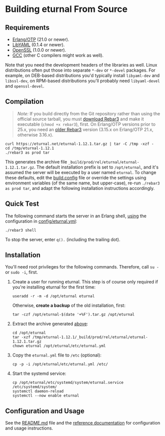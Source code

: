 # Building eturnal From Source

## Requirements

- [Erlang/OTP][1] (21.0 or newer).
- [LibYAML][2] (0.1.4 or newer).
- [OpenSSL][3] (1.0.0 or newer).
- [GCC][4] (other C compilers might work as well).

Note that you need the development headers of the libraries as well. Linux
distributions often put those into separate `*-dev` or `*-devel` packages. For
example, on DEB-based distributions you'd typically install `libyaml-dev` and
`libssl-dev`, on RPM-based distributions you'll probably need `libyaml-devel`
and `openssl-devel`.

## Compilation

> _Note:_ If you build directly from the Git repository rather than using the
> official source tarball, you must [download Rebar3][5] and make it executable
> (`chmod +x rebar3`), first. On Erlang/OTP versions prior to 25.x, you need an
> [older Rebar3][6] version (3.15.x on Erlang/OTP 21.x, otherwise 3.16.x).

```shell
curl https://eturnal.net/eturnal-1.12.1.tar.gz | tar -C /tmp -xzf -
cd /tmp/eturnal-1.12.1
./rebar3 as prod tar
```

This generates the archive file `_build/prod/rel/eturnal/eturnal-1.12.1.tar.gz`.
The default installation prefix is set to `/opt/eturnal`, and it's assumed the
server will be executed by a user named `eturnal`. To change these defaults,
edit the [build.config][7] file or override the settings using environment
variables (of the same name, but upper-case), re-run `./rebar3 as prod tar`, and
adapt the following installation instructions accordingly.

## Quick Test

The following command starts the server in an Erlang shell, [using][8] the
configuration in [config/eturnal.yml][9]:

```shell
./rebar3 shell
```

To stop the server, enter `q().` (including the trailing dot).

## Installation

You'll need root privileges for the following commands. Therefore, call `su -`
or `sudo -i`, first.

1.  Create a user for running eturnal. This step is of course only required if
    you're installing eturnal for the first time:

    ```shell
    useradd -r -m -d /opt/eturnal eturnal
    ```

    Otherwise, **create a backup** of the old installation, first:

    ```shell
    tar -czf /opt/eturnal-$(date '+%F').tar.gz /opt/eturnal
    ```

2.  Extract the archive generated [above](#compilation):

    ```shell
    cd /opt/eturnal
    tar -xzf /tmp/eturnal-1.12.1/_build/prod/rel/eturnal/eturnal-1.12.1.tar.gz
    chown eturnal /opt/eturnal/etc/eturnal.yml
    ```

3.  Copy the `eturnal.yml` file to `/etc` (optional):

    ```shell
    cp -p -i /opt/eturnal/etc/eturnal.yml /etc/
    ```

4.  Start the systemd service:

    ```shell
    cp /opt/eturnal/etc/systemd/system/eturnal.service /etc/systemd/system/
    systemctl daemon-reload
    systemctl --now enable eturnal
    ```

## Configuration and Usage

See the [README.md][10] file and the [reference documentation][11] for
configuration and usage instructions.

 [1]: https://www.erlang.org
 [2]: https://pyyaml.org/wiki/LibYAML
 [3]: https://www.openssl.org
 [4]: https://gcc.gnu.org
 [5]: https://s3.amazonaws.com/rebar3/rebar3
 [6]: https://github.com/erlang/rebar3/releases
 [7]: https://github.com/processone/eturnal/blob/1.12.1/build.config
 [8]: https://github.com/processone/eturnal/blob/1.12.1/config/shell.config
 [9]: https://github.com/processone/eturnal/blob/1.12.1/config/eturnal.yml
[10]: https://github.com/processone/eturnal/blob/1.12.1/README.md
[11]: https://eturnal.net/doc/
